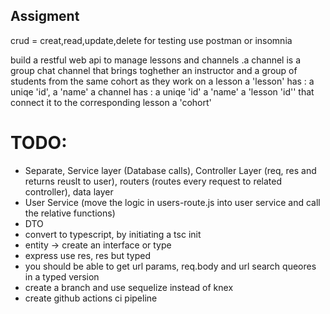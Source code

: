 ## Assigment

crud = creat,read,update,delete
for testing use postman or insomnia

build a restful web api to manage lessons and channels .a channel is a group chat channel that brings toghether an instructor and a group of students from the same cohort as they work on a lesson
a 'lesson' has :
a uniqe 'id',
a 'name'
a channel has :
a uniqe 'id'
a 'name'
a 'lesson 'id'' that connect it to the corresponding lesson
a 'cohort'

# TODO:

- Separate, Service layer (Database calls), Controller Layer (req, res and returns reuslt to user), routers (routes every request to related controller), data layer
- User Service (move the logic in users-route.js into user service and call the relative functions)
- DTO
- convert to typescript, by initiating a tsc init
- entity -> create an interface or type
- express use res, res but typed
- you should be able to get url params, req.body and url search queores in a typed version
- create a branch and use sequelize instead of knex
- create github actions ci pipeline

